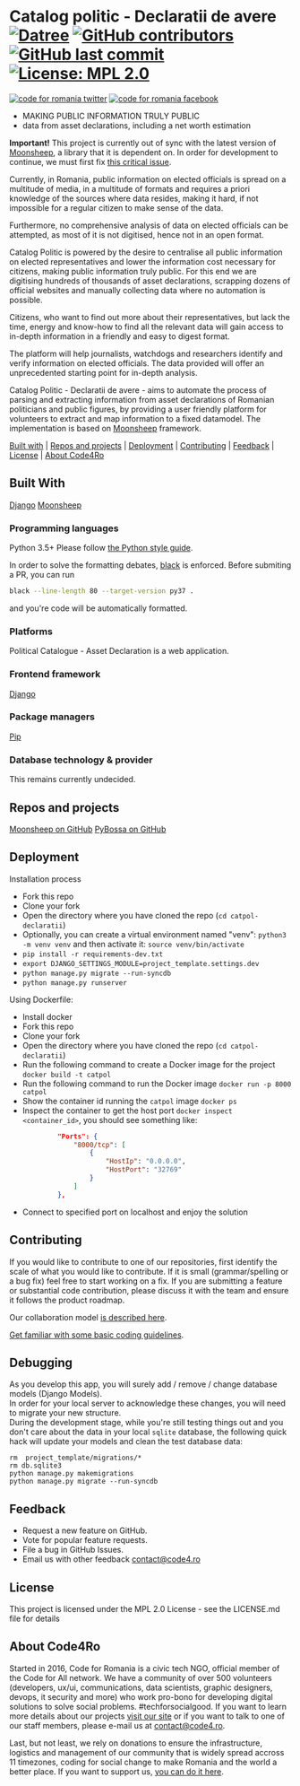 # Catalog politic  - Declaratii de avere [![Datree](https://s3.amazonaws.com/catalog.static.datree.io/datree-badge-20px.svg)](https://datree.io/?src=badge) [![GitHub contributors](https://img.shields.io/github/contributors/code4romania/catpol-declaratii.svg)](https://github.com/code4romania/catpol-declaratii/graphs/contributors) [![GitHub last commit](https://img.shields.io/github/last-commit/code4romania/catpol-declaratii.svg)](https://github.com/code4romania/catpol-declaratii/commits/master) [![License: MPL 2.0](https://img.shields.io/badge/license-MPL%202.0-brightgreen.svg)](https://opensource.org/licenses/MPL-2.0)

<!-- Please don't remove this: Grab your social icons from https://github.com/carlsednaoui/gitsocial -->

<!-- display the social media buttons in your README -->

[![code for romania twitter][1.1]][1]
[![code for romania facebook][2.1]][2]

<!-- links to social media icons -->
<!-- no need to change these -->

<!-- icons with padding -->

[1.1]: http://i.imgur.com/tXSoThF.png (twitter icon with padding)
[2.1]: http://i.imgur.com/P3YfQoD.png (facebook icon with padding)

[1]: https://twitter.com/Code4Romania
[2]: https://www.facebook.com/code4romania/

<!-- Please don't remove this: Grab your social icons from https://github.com/carlsednaoui/gitsocial -->

* MAKING PUBLIC INFORMATION TRULY PUBLIC
* data from asset declarations, including a net worth estimation

**Important!** This project is currently out of sync with the latest version of [Moonsheep](https://github.com/themoonsheep/moonsheep), a library that it is dependent on. In order for development to continue, we must first fix [this critical issue](https://github.com/code4romania/catpol-declaratii/issues/191).

Currently, in Romania, public information on elected officials is spread on a multitude of media, in a multitude of formats and requires a
priori knowledge of the sources where data resides, making it hard, if not impossible for a regular citizen to make sense of the data.

Furthermore, no comprehensive analysis of data on elected officials can be attempted, as most of it is not digitised, hence not in an open
format.

Catalog Politic is powered by the desire to centralise all public information on elected representatives and lower the information cost necessary for
citizens, making public information truly public. For this end we are digitising hundreds of thousands of asset declarations, scrapping dozens of official websites and manually collecting data where no
automation is possible.

Citizens, who want to find out more about their representatives, but lack the time, energy and know-how to find all the relevant data will gain
access to in-depth information in a friendly and easy to digest format.

The platform will help journalists, watchdogs and researchers identify and verify information on elected officials. The data provided will offer an
unprecedented starting point for in-depth analysis.

Catalog Politic - Declaratii de avere - aims to automate the process of parsing and extracting information from asset declarations of Romanian politicians and public figures, by providing a user friendly platform for volunteers to extract and map information to a fixed datamodel. The implementation is based on [Moonsheep](http://moonsheep.org/) framework.

[Built with](#built-with) | [Repos and projects](#repos-and-projects) | [Deployment](#deployment) | [Contributing](#contributing) | [Feedback](#feedback) | [License](#license) | [About Code4Ro](#about-code4ro)

## Built With

[Django](https://www.djangoproject.com)
[Moonsheep](http://moonsheep.org/)

### Programming languages

Python 3.5+
Please follow [the Python style guide](python_style_guide.md).

In order to solve the formatting debates, [black](https://github.com/psf/black) is enforced.
Before submiting a PR, you can run
```bash
black --line-length 80 --target-version py37 .
```
and you're code will be automatically formatted.

### Platforms

Political Catalogue - Asset Declaration is a web application.

### Frontend framework

[Django](https://www.djangoproject.com)

### Package managers

[Pip](https://pypi.org/project/pip/)

### Database technology & provider

This remains currently undecided.

## Repos and projects

[Moonsheep on GitHub](https://github.com/themoonsheep)
[PyBossa on GitHub](https://github.com/Scifabric/pybossa)

## Deployment

Installation process
* Fork this repo
* Clone your fork
* Open the directory where you have cloned the repo (`cd catpol-declaratii`)
* Optionally, you can create a virtual environment named "venv": `python3 -m venv venv` and then activate it: `source venv/bin/activate`
* `pip install -r requirements-dev.txt` 
* `export DJANGO_SETTINGS_MODULE=project_template.settings.dev`
* `python manage.py migrate --run-syncdb`
* `python manage.py runserver`

Using Dockerfile:
* Install docker
* Fork this repo
* Clone your fork
* Open the directory where you have cloned the repo (`cd catpol-declaratii`)
* Run the following command to create a Docker image for the project `docker build -t catpol`
* Run the following command to run the Docker image `docker run -p 8000 catpol`
* Show the container id running the `catpol` image `docker ps`
* Inspect the container to get the host port `docker inspect <container_id>`, you should see something like:
```json
            "Ports": {
                "8000/tcp": [
                    {
                        "HostIp": "0.0.0.0",
                        "HostPort": "32769"
                    }
                ]
            },
 ```
 * Connect to specified port on localhost and enjoy the solution


## Contributing 

If you would like to contribute to one of our repositories, first identify the scale of what you would like to contribute. If it is small (grammar/spelling or a bug fix) feel free to start working on a fix. If you are submitting a feature or substantial code contribution, please discuss it with the team and ensure it follows the product roadmap. 

Our collaboration model [is described here](.github/WORKFLOW.md).

[Get familiar with some basic coding guidelines](https://github.com/Microsoft/vscode/wiki/Coding-Guidelines).


## Debugging

As you develop this app, you will surely add / remove / change database models (Django Models).   
In order for your local server to acknowledge these changes, you will need to migrate your new structure.   
During the development stage, while you're still testing things out and you don't care about the data in your local `sqlite` database, the following quick hack will update your models and clean the test database data:

```
rm  project_template/migrations/*
rm db.sqlite3
python manage.py makemigrations
python manage.py migrate --run-syncdb
```

## Feedback 

* Request a new feature on GitHub.
* Vote for popular feature requests.
* File a bug in GitHub Issues.
* Email us with other feedback contact@code4.ro

## License 

This project is licensed under the MPL 2.0 License - see the LICENSE.md file for details

## About Code4Ro

Started in 2016, Code for Romania is a civic tech NGO, official member of the Code for All network. We have a community of over 500 volunteers (developers, ux/ui, communications, data scientists, graphic designers, devops, it security and more) who work pro-bono for developing digital solutions to solve social problems. #techforsocialgood. If you want to learn more details about our projects [visit our site](https://www.code4.ro/en/) or if you want to talk to one of our staff members, please e-mail us at contact@code4.ro.

Last, but not least, we rely on donations to ensure the infrastructure, logistics and management of our community that is widely spread accross 11 timezones, coding for social change to make Romania and the world a better place. If you want to support us, [you can do it here](https://code4.ro/en/donate/).
